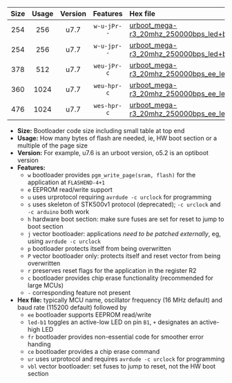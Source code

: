 |Size|Usage|Version|Features|Hex file|
|:-:|:-:|:-:|:-:|:--|
|254|256|u7.7|`w-u-jPr--`|[urboot_mega-r3_20mhz_250000bps_led+b7_ur_vbl.hex](https://raw.githubusercontent.com/stefanrueger/urboot.hex/main/boards/mega-r3/fcpu_20mhz/250000_bps/urboot_mega-r3_20mhz_250000bps_led+b7_ur_vbl.hex)|
|254|256|u7.7|`w-u-jpr--`|[urboot_mega-r3_20mhz_250000bps_led+b7_fr_ur_vbl.hex](https://raw.githubusercontent.com/stefanrueger/urboot.hex/main/boards/mega-r3/fcpu_20mhz/250000_bps/urboot_mega-r3_20mhz_250000bps_led+b7_fr_ur_vbl.hex)|
|378|512|u7.7|`weu-jPr-c`|[urboot_mega-r3_20mhz_250000bps_ee_led+b7_fr_ce_ur_vbl.hex](https://raw.githubusercontent.com/stefanrueger/urboot.hex/main/boards/mega-r3/fcpu_20mhz/250000_bps/urboot_mega-r3_20mhz_250000bps_ee_led+b7_fr_ce_ur_vbl.hex)|
|360|1024|u7.7|`weu-hpr-c`|[urboot_mega-r3_20mhz_250000bps_ee_led+b7_fr_ce_ur.hex](https://raw.githubusercontent.com/stefanrueger/urboot.hex/main/boards/mega-r3/fcpu_20mhz/250000_bps/urboot_mega-r3_20mhz_250000bps_ee_led+b7_fr_ce_ur.hex)|
|476|1024|u7.7|`wes-hpr-c`|[urboot_mega-r3_20mhz_250000bps_ee_led+b7_fr_ce.hex](https://raw.githubusercontent.com/stefanrueger/urboot.hex/main/boards/mega-r3/fcpu_20mhz/250000_bps/urboot_mega-r3_20mhz_250000bps_ee_led+b7_fr_ce.hex)|

- **Size:** Bootloader code size including small table at top end
- **Usage:** How many bytes of flash are needed, ie, HW boot section or a multiple of the page size
- **Version:** For example, u7.6 is an urboot version, o5.2 is an optiboot version
- **Features:**
  + `w` bootloader provides `pgm_write_page(sram, flash)` for the application at `FLASHEND-4+1`
  + `e` EEPROM read/write support
  + `u` uses urprotocol requiring `avrdude -c urclock` for programming
  + `s` uses skeleton of STK500v1 protocol (deprecated); `-c urclock` and `-c arduino` both work
  + `h` hardware boot section: make sure fuses are set for reset to jump to boot section
  + `j` vector bootloader: applications *need to be patched externally*, eg, using `avrdude -c urclock`
  + `p` bootloader protects itself from being overwritten
  + `P` vector bootloader only: protects itself and reset vector from being overwritten
  + `r` preserves reset flags for the application in the register R2
  + `c` bootloader provides chip erase functionality (recommended for large MCUs)
  + `-` corresponding feature not present
- **Hex file:** typically MCU name, oscillator frequency (16 MHz default) and baud rate (115200 default) followed by
  + `ee` bootloader supports EEPROM read/write
  + `led-b1` toggles an active-low LED on pin `B1`, `+` designates an active-high LED
  + `fr` bootloader provides non-essential code for smoother error handing
  + `ce` bootloader provides a chip erase command
  + `ur` uses urprotocol and requires `avrdude -c urclock` for programming
  + `vbl` vector bootloader: set fuses to jump to reset, not the HW boot section
